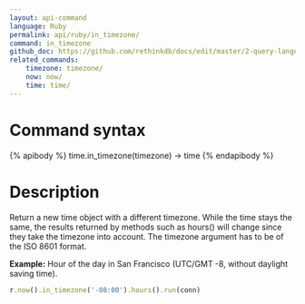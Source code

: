```yaml
---
layout: api-command 
language: Ruby
permalink: api/ruby/in_timezone/
command: in_timezone 
github_doc: https://github.com/rethinkdb/docs/edit/master/2-query-language/api/ruby/dates-and-times/in_timezone.md
related_commands:
    timezone: timezone/
    now: now/
    time: time/
---
```


# Command syntax #

{% apibody %}
time.in_timezone(timezone) &rarr; time
{% endapibody %}

# Description #

Return a new time object with a different timezone. While the time stays the same, the results returned by methods such as hours() will change since they take the timezone into account. The timezone argument has to be of the ISO 8601 format.

__Example:__ Hour of the day in San Francisco (UTC/GMT -8, without daylight saving time).

```rb
r.now().in_timezone('-08:00').hours().run(conn)
```


